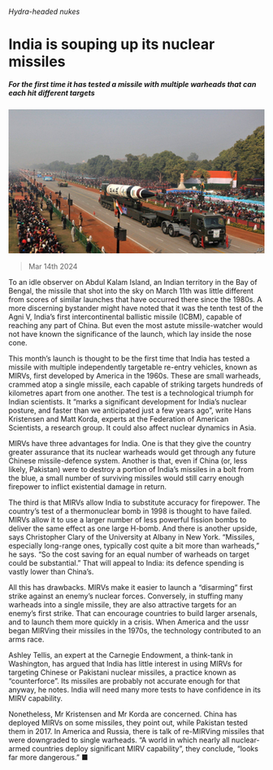 ###### Hydra-headed nukes

# India is souping up its nuclear missiles 

##### For the first time it has tested a missile with multiple warheads that can each hit different targets 

![image](images/20240316_ASP504.jpg) 

> Mar 14th 2024 

To an idle observer on Abdul Kalam Island, an Indian territory in the Bay of Bengal, the missile that shot into the sky on March 11th was little different from scores of similar launches that have occurred there since the 1980s. A more discerning bystander might have noted that it was the tenth test of the Agni V, India’s first intercontinental ballistic missile (ICBM), capable of reaching any part of China. But even the most astute missile-watcher would not have known the significance of the launch, which lay inside the nose cone. 

This month’s launch is thought to be the first time that India has tested a missile with multiple independently targetable re-entry vehicles, known as MIRVs, first developed by America in the 1960s. These are small warheads, crammed atop a single missile, each capable of striking targets hundreds of kilometres apart from one another. The test is a technological triumph for Indian scientists. It “marks a significant development for India’s nuclear posture, and faster than we anticipated just a few years ago”, write Hans Kristensen and Matt Korda, experts at the Federation of American Scientists, a research group. It could also affect nuclear dynamics in Asia.

MIRVs have three advantages for India. One is that they give the country greater assurance that its nuclear warheads would get through any future Chinese missile-defence system. Another is that, even if China (or, less likely, Pakistan) were to destroy a portion of India’s missiles in a bolt from the blue, a small number of surviving missiles would still carry enough firepower to inflict existential damage in return. 

The third is that MIRVs allow India to substitute accuracy for firepower. The country’s test of a thermonuclear bomb in 1998 is thought to have failed. MIRVs allow it to use a larger number of less powerful fission bombs to deliver the same effect as one large H-bomb. And there is another upside, says Christopher Clary of the University at Albany in New York. “Missiles, especially long-range ones, typically cost quite a bit more than warheads,” he says. “So the cost saving for an equal number of warheads on target could be substantial.” That will appeal to India: its defence spending is vastly lower than China’s.

All this has drawbacks. MIRVs make it easier to launch a “disarming” first strike against an enemy’s nuclear forces. Conversely, in stuffing many warheads into a single missile, they are also attractive targets for an enemy’s first strike. That can encourage countries to build larger arsenals, and to launch them more quickly in a crisis. When America and the ussr began MIRVing their missiles in the 1970s, the technology contributed to an arms race.

Ashley Tellis, an expert at the Carnegie Endowment, a think-tank in Washington, has argued that India has little interest in using MIRVs for targeting Chinese or Pakistani nuclear missiles, a practice known as “counterforce”. Its missiles are probably not accurate enough for that anyway, he notes. India will need many more tests to have confidence in its MIRV capability.

Nonetheless, Mr Kristensen and Mr Korda are concerned. China has deployed MIRVs on some missiles, they point out, while Pakistan tested them in 2017. In America and Russia, there is talk of re-MIRVing missiles that were downgraded to single warheads. “A world in which nearly all nuclear-armed countries deploy significant MIRV capability”, they conclude, “looks far more dangerous.” ■



